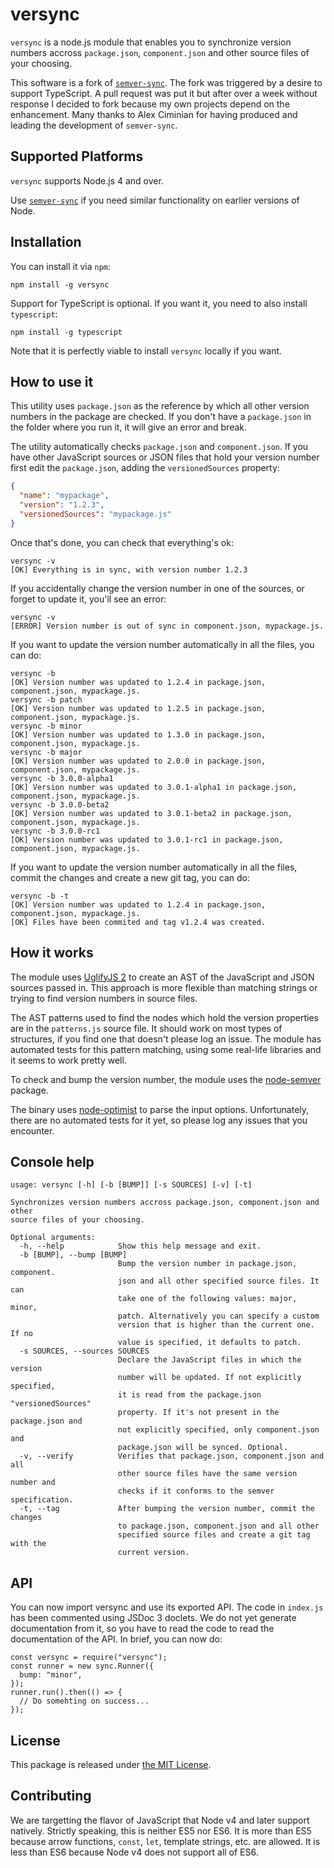 # versync

`versync` is a node.js module that enables you to synchronize version numbers accross `package.json`, `component.json` and other source files of your choosing.

This software is a fork of [`semver-sync`](https://github.com/cimi/semver-sync). The fork was triggered by a desire to support TypeScript. A pull request was put it but after over a week without response I decided to fork because my own projects depend on the enhancement. Many thanks to Alex Ciminian for having produced and leading the development of `semver-sync`.

## Supported Platforms

`versync` supports Node.js 4 and over.

Use [`semver-sync`](https://github.com/cimi/semver-sync) if you need similar functionality on earlier versions of Node.

## Installation

You can install it via `npm`:

````
npm install -g versync
````

Support for TypeScript is optional. If you want it, you need to also install `typescript`:

````
npm install -g typescript
````

Note that it is perfectly viable to install `versync` locally if you want.

## How to use it

This utility uses `package.json` as the reference by which all other version numbers in the package are checked. If you don't have a `package.json` in the folder where you run it, it will give an error and break.

The utility automatically checks `package.json` and `component.json`. If you have other JavaScript sources or JSON files that hold your version number first edit the `package.json`, adding the `versionedSources` property:

````json
{
  "name": "mypackage",
  "version": "1.2.3",
  "versionedSources": "mypackage.js"
}
````

Once that's done, you can check that everything's ok:

````terminal
versync -v
[OK] Everything is in sync, with version number 1.2.3
````

If you accidentally change the version number in one of the sources, or forget to update it, you'll see an error:

````
versync -v
[ERROR] Version number is out of sync in component.json, mypackage.js.
````

If you want to update the version number automatically in all the files, you can do:

````
versync -b
[OK] Version number was updated to 1.2.4 in package.json, component.json, mypackage.js.
versync -b patch
[OK] Version number was updated to 1.2.5 in package.json, component.json, mypackage.js.
versync -b minor
[OK] Version number was updated to 1.3.0 in package.json, component.json, mypackage.js.
versync -b major
[OK] Version number was updated to 2.0.0 in package.json, component.json, mypackage.js.
versync -b 3.0.0-alpha1
[OK] Version number was updated to 3.0.1-alpha1 in package.json, component.json, mypackage.js.
versync -b 3.0.0-beta2
[OK] Version number was updated to 3.0.1-beta2 in package.json, component.json, mypackage.js.
versync -b 3.0.0-rc1
[OK] Version number was updated to 3.0.1-rc1 in package.json, component.json, mypackage.js.
````

If you want to update the version number automatically in all the files, commit the changes and create a new git tag, you can do:

````
versync -b -t
[OK] Version number was updated to 1.2.4 in package.json, component.json, mypackage.js.
[OK] Files have been commited and tag v1.2.4 was created.
````

## How it works

The module uses [UglifyJS 2](https://github.com/mishoo/UglifyJS2) to create an AST of the JavaScript and JSON sources passed in. This approach is more flexible than matching strings or trying to find version numbers in source files.

The AST patterns used to find the nodes which hold the version properties are in the `patterns.js` source file. It should work on most types of structures, if you find one that doesn't please log an issue. The module has automated tests for this pattern matching, using some real-life libraries and it seems to work pretty well.

To check and bump the version number, the module uses the [node-semver](https://github.com/isaacs/node-semver) package.

The binary uses [node-optimist](https://github.com/substack/node-optimist) to parse the input options. Unfortunately, there are no automated tests for it yet, so please log any issues that you encounter.

## Console help

```
usage: versync [-h] [-b [BUMP]] [-s SOURCES] [-v] [-t]

Synchronizes version numbers accross package.json, component.json and other
source files of your choosing.

Optional arguments:
  -h, --help            Show this help message and exit.
  -b [BUMP], --bump [BUMP]
                        Bump the version number in package.json, component.
                        json and all other specified source files. It can
                        take one of the following values: major, minor,
                        patch. Alternatively you can specify a custom
                        version that is higher than the current one. If no
                        value is specified, it defaults to patch.
  -s SOURCES, --sources SOURCES
                        Declare the JavaScript files in which the version
                        number will be updated. If not explicitly specified,
                        it is read from the package.json "versionedSources"
                        property. If it's not present in the package.json and
                        not explicitly specified, only component.json and
                        package.json will be synced. Optional.
  -v, --verify          Verifies that package.json, component.json and all
                        other source files have the same version number and
                        checks if it conforms to the semver specification.
  -t, --tag             After bumping the version number, commit the changes
                        to package.json, component.json and all other
                        specified source files and create a git tag with the
                        current version.
```

## API

You can now import versync and use its exported API. The code in
`index.js` has been commented using JSDoc 3 doclets. We do not yet
generate documentation from it, so you have to read the code to read
the documentation of the API. In brief, you can now do:

```
const versync = require("versync");
const runner = new sync.Runner({
  bump: "minor",
});
runner.run().then(() => {
  // Do somehting on success...
});
```

## License

This package is released under [the MIT License](http://opensource.org/licenses/MIT).

## Contributing

We are targetting the flavor of JavaScript that Node v4 and later support natively. Strictly speaking, this is neither ES5 nor ES6. It is more than ES5 because arrow functions, ``const``, ``let``, template strings, etc. are allowed. It is less than ES6 because Node v4 does not support all of ES6.

